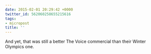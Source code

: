 ```yaml
---
date: 2015-02-01 20:29:42 +0000
twitter_id: 562060258655215616
tags:
- micropost
title: ''
---
```


And yet, that was still a better The Voice commercial than their Winter Olympics one.
